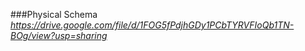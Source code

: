 ###Physical Schema
*https://drive.google.com/file/d/1FOG5fPdjhGDy1PCbTYRVFIoQb1TN-BOg/view?usp=sharing*